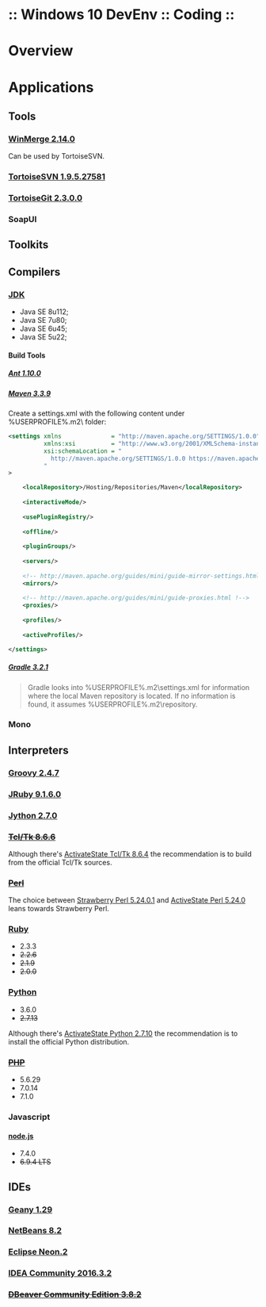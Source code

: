﻿:: Windows 10 DevEnv :: Coding ::
=================================

# Overview

# Applications

## Tools

### [WinMerge 2.14.0](http://winmerge.org/)

Can be used by TortoiseSVN.

### [TortoiseSVN 1.9.5.27581](https://tortoisesvn.net/)

### [TortoiseGit 2.3.0.0](https://tortoisegit.org/)

### SoapUI

## Toolkits

## Compilers

### [JDK](http://www.oracle.com/technetwork/java/javase/overview/index.html)

- Java SE 8u112;
- Java SE 7u80;
- Java SE 6u45;
- Java SE 5u22;

#### Build Tools

##### [Ant 1.10.0](http://ant.apache.org/)

##### [Maven 3.3.9](http://maven.apache.org/)

Create a settings.xml with the following content under %USERPROFILE%\.m2\ folder:

```xml
<settings xmlns              = "http://maven.apache.org/SETTINGS/1.0.0"
          xmlns:xsi          = "http://www.w3.org/2001/XMLSchema-instance"
          xsi:schemaLocation = "
            http://maven.apache.org/SETTINGS/1.0.0 https://maven.apache.org/xsd/settings-1.0.0.xsd
          "
>

    <localRepository>/Hosting/Repositories/Maven</localRepository>
    
    <interactiveMode/>
    
    <usePluginRegistry/>
    
    <offline/>
    
    <pluginGroups/>
    
    <servers/>
    
    <!-- http://maven.apache.org/guides/mini/guide-mirror-settings.html !-->
    <mirrors/>
    
    <!-- http://maven.apache.org/guides/mini/guide-proxies.html !-->
    <proxies/>
    
    <profiles/>
    
    <activeProfiles/>

</settings>
```

##### [Gradle 3.2.1](https://gradle.org/)

> Gradle looks into %USERPROFILE%\.m2\settings.xml for information where the local Maven repository is located. If no information is found, it assumes %USERPROFILE%\.m2\repository.

### Mono

## Interpreters

### [Groovy 2.4.7](http://groovy-lang.org/)

### [JRuby 9.1.6.0](http://jruby.org/)

### [Jython 2.7.0](http://www.jython.org/)

### ~~[Tcl/Tk 8.6.6](https://tcl.tk/)~~

Although there's [ActivateState Tcl/Tk 8.6.4](http://www.activestate.com/activetcl) the recommendation is to build from the official Tcl/Tk sources.

### ~~[Perl](https://www.perl.org/get.html#win32)~~

The choice between [Strawberry Perl 5.24.0.1](http://strawberryperl.com/) and [ActiveState Perl 5.24.0](http://www.activestate.com/activeperl) leans towards Strawberry Perl.

### [Ruby](https://rubyinstaller.org/)

- 2.3.3
- ~~2.2.6~~
- ~~2.1.9~~
- ~~2.0.0~~

### [Python](https://www.python.org/)

- 3.6.0
- ~~2.7.13~~

Although there's [ActivateState Python 2.7.10](http://www.activestate.com/python) the recommendation is to install the official Python distribution.

### ~~[PHP](https://php.net/)~~

- 5.6.29
- 7.0.14
- 7.1.0

### Javascript

#### [node.js](https://nodejs.org/en/)

- 7.4.0
- ~~6.9.4 LTS~~

## IDEs

### [Geany 1.29](https://www.geany.org/)

### [NetBeans 8.2](http://netbeans.org/)

### [Eclipse Neon.2](https://www.eclipse.org/ide/)

### [IDEA Community 2016.3.2](https://www.jetbrains.com/idea)

### ~~[DBeaver Community Edition 3.8.2](dbeaver.jkiss.org)~~
